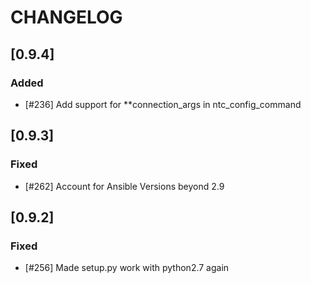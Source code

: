 # CHANGELOG


## [0.9.4]

### Added
- [#236] Add support for **connection_args in ntc_config_command


## [0.9.3]

### Fixed
- [#262] Account for Ansible Versions beyond 2.9


## [0.9.2]

### Fixed
- [#256] Made setup.py work with python2.7 again
